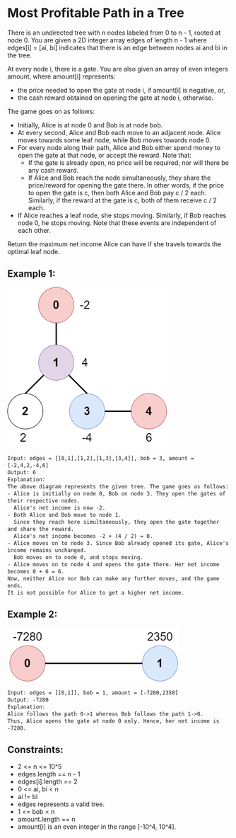 # Most Profitable Path in a Tree

There is an undirected tree with n nodes labeled from 0 to n - 1, rooted at node 0. You are given a 2D integer array edges of length n - 1 where edges[i] = [ai, bi] indicates that there is an edge between nodes ai and bi in the tree.

At every node i, there is a gate. You are also given an array of even integers amount, where amount[i] represents:

- the price needed to open the gate at node i, if amount[i] is negative, or,
- the cash reward obtained on opening the gate at node i, otherwise.

The game goes on as follows:

- Initially, Alice is at node 0 and Bob is at node bob.
- At every second, Alice and Bob each move to an adjacent node. Alice moves towards some leaf node, while Bob moves towards node 0.
- For every node along their path, Alice and Bob either spend money to open the gate at that node, or accept the reward. Note that:
  - If the gate is already open, no price will be required, nor will there be any cash reward.
  - If Alice and Bob reach the node simultaneously, they share the price/reward for opening the gate there. In other words, if the price to open the gate is c, then both Alice and Bob pay c / 2 each. Similarly, if the reward at the gate is c, both of them receive c / 2 each.
- If Alice reaches a leaf node, she stops moving. Similarly, if Bob reaches node 0, he stops moving. Note that these events are independent of each other.

Return the maximum net income Alice can have if she travels towards the optimal leaf node.

## Example 1:

![Example 1](./images/ex1.png)

```
Input: edges = [[0,1],[1,2],[1,3],[3,4]], bob = 3, amount = [-2,4,2,-4,6]
Output: 6
Explanation:
The above diagram represents the given tree. The game goes as follows:
- Alice is initially on node 0, Bob on node 3. They open the gates of their respective nodes.
  Alice's net income is now -2.
- Both Alice and Bob move to node 1.
  Since they reach here simultaneously, they open the gate together and share the reward.
  Alice's net income becomes -2 + (4 / 2) = 0.
- Alice moves on to node 3. Since Bob already opened its gate, Alice's income remains unchanged.
  Bob moves on to node 0, and stops moving.
- Alice moves on to node 4 and opens the gate there. Her net income becomes 0 + 6 = 6.
Now, neither Alice nor Bob can make any further moves, and the game ends.
It is not possible for Alice to get a higher net income.
```

## Example 2:

![Example 2](./images/ex2.png)

```
Input: edges = [[0,1]], bob = 1, amount = [-7280,2350]
Output: -7280
Explanation:
Alice follows the path 0->1 whereas Bob follows the path 1->0.
Thus, Alice opens the gate at node 0 only. Hence, her net income is -7280.
```

## Constraints:

- 2 <= n <= 10^5
- edges.length == n - 1
- edges[i].length == 2
- 0 <= ai, bi < n
- ai != bi
- edges represents a valid tree.
- 1 <= bob < n
- amount.length == n
- amount[i] is an even integer in the range [-10^4, 10^4].
